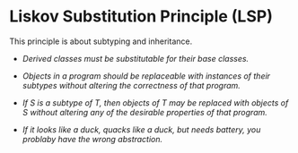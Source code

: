# Liskov Substitution Principle (LSP)

This principle is about subtyping and inheritance.<br>

+ *Derived classes must be substitutable for their base classes.*

+ *Objects in a program should be replaceable with instances of their subtypes without altering the correctness of that program.*

+ *If S is a subtype of T, then objects of T may be replaced with objects of S without altering any of the desirable properties of that program.*

+ *If it looks like a duck, quacks like a duck, but needs battery, you problaby have the wrong abstraction.*